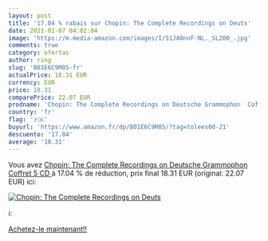 ```yaml
---
layout: post
title: '17.04 % rabais sur Chopin: The Complete Recordings on Deuts'
date: 2021-01-07 04:02:04
image: 'https://m.media-amazon.com/images/I/51JA0nnF-NL._SL200_.jpg'
comments: true
category: ofertas
author: ring
slug: 'B01E6C9M8S-fr'
actualPrice: 18.31 EUR
currency: EUR
price: 18.31
comparePrice: 22.07 EUR
prodname: 'Chopin: The Complete Recordings on Deutsche Grammophon  Coffret 5 CD '
country: 'fr'
flag: '🇫🇷'
buyurl: 'https://www.amazon.fr/dp/B01E6C9M8S/?tag=tolees0d-21'
descuento: '17.04'
average: '18.31'
---
```


Vous avez [Chopin: The Complete Recordings on Deutsche Grammophon  Coffret 5 CD ](https://www.amazon.fr/dp/B01E6C9M8S/?tag=tolees0d-21)  à  17.04 % de réduction, prix final  18.31 EUR (original: 22.07 EUR) ici:

[![Chopin: The Complete Recordings on Deuts](https://m.media-amazon.com/images/I/51JA0nnF-NL._SL200_.jpg)](https://www.amazon.fr/dp/B01E6C9M8S/?tag=tolees0d-21)

ℹ️:


[Achetez-le maintenant!!](https://www.amazon.fr/dp/B01E6C9M8S/?tag=tolees0d-21)
